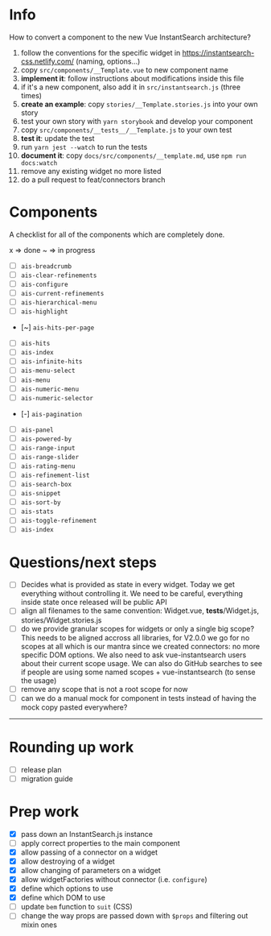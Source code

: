 # Info

How to convert a component to the new Vue InstantSearch architecture?

1.  follow the conventions for the specific widget in https://instantsearch-css.netlify.com/ (naming, options...)
1.  copy `src/components/__Template.vue` to new component name
1.  **implement it**: follow instructions about modifications inside this file
1.  if it's a new component, also add it in `src/instantsearch.js` (three times)
1.  **create an example**: copy `stories/__Template.stories.js` into your own story
1.  test your own story with `yarn storybook` and develop your component
1.  copy `src/components/__tests__/__Template.js` to your own test
1.  **test it**: update the test
1.  run `yarn jest --watch` to run the tests
1.  **document it**: copy `docs/src/components/__template.md`, use `npm run docs:watch`
1.  remove any existing widget no more listed
1.  do a pull request to feat/connectors branch

# Components

A checklist for all of the components which are completely done.

x => done
~ => in progress

* [ ] `ais-breadcrumb`
* [ ] `ais-clear-refinements`
* [ ] `ais-configure`
* [ ] `ais-current-refinements`
* [ ] `ais-hierarchical-menu`
* [ ] `ais-highlight`
* [~] `ais-hits-per-page`
* [ ] `ais-hits`
* [ ] `ais-index`
* [ ] `ais-infinite-hits`
* [ ] `ais-menu-select`
* [ ] `ais-menu`
* [ ] `ais-numeric-menu`
* [ ] `ais-numeric-selector`
* [-] `ais-pagination`
* [ ] `ais-panel`
* [ ] `ais-powered-by`
* [ ] `ais-range-input`
* [ ] `ais-range-slider`
* [ ] `ais-rating-menu`
* [ ] `ais-refinement-list`
* [ ] `ais-search-box`
* [ ] `ais-snippet`
* [ ] `ais-sort-by`
* [ ] `ais-stats`
* [ ] `ais-toggle-refinement`
* [ ] `ais-index`

# Questions/next steps

* [ ] Decides what is provided as state in every widget. Today we get everything without controlling it.
      We need to be careful, everything inside state once released will be public API
* [ ] align all filenames to the same convention: Widget.vue, **tests**/Widget.js, stories/Widget.stories.js
* [ ] do we provide granular scopes for widgets or only a single big scope?
      This needs to be aligned accross all libraries, for V2.0.0 we go for no scopes at all which
      is our mantra since we created connectors: no more specific DOM options.
      We also need to ask vue-instantsearch users about their current scope usage.
      We can also do GitHub searches to see if people are using some named scopes + vue-instantsearch (to sense the usage)
* [ ] remove any scope that is not a root scope for now
* [ ] can we do a manual mock for component in tests instead of having the mock copy pasted everywhere?

---

# Rounding up work

* [ ] release plan
* [ ] migration guide

# Prep work

* [x] pass down an InstantSearch.js instance
* [ ] apply correct properties to the main component
* [x] allow passing of a connector on a widget
* [x] allow destroying of a widget
* [x] allow changing of parameters on a widget
* [x] allow widgetFactories without connector (i.e. `configure`)
* [x] define which options to use
* [x] define which DOM to use
* [ ] update `bem` function to `suit` (CSS)
* [ ] change the way props are passed down with `$props` and filtering out mixin ones
